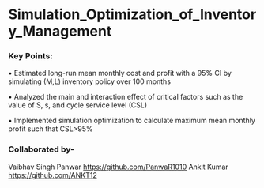 # Simulation_Optimization_of_Inventory_Management

### Key Points:
•	Estimated long-run mean monthly cost and profit with a 95% CI by simulating (M,L) inventory policy over 100 months

•	Analyzed the main and interaction effect of critical factors such as the value of S, s, and cycle service level (CSL)

•	Implemented simulation optimization to calculate maximum mean monthly profit such that CSL>95%

### Collaborated by-
Vaibhav Singh Panwar https://github.com/PanwaR1010
Ankit Kumar https://github.com/ANKT12
